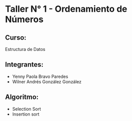 # Taller N° 1 - Ordenamiento de Números

## Curso: 
Estructura de Datos

## Integrantes:
- Yenny Paola Bravo Paredes
- Wilner Andrés González González

## Algoritmo: 
- Selection Sort
- Insertion sort
